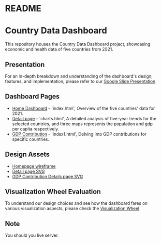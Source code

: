 # README
# Country Data Dashboard

This repository houses the Country Data Dashboard project, showcasing economic and health data of five countries from 2021.

## Presentation

For an in-depth breakdown and understanding of the dashboard's design, features, and implementation, please refer to our [Google Slide Presentation](https://docs.google.com/presentation/d/15UbG51FHrWRbRcCX7fb7PgNEJVGdwCS39OMSD_J8uKI/edit?usp=sharing).

## Dashboard Pages

- [Home Dashboard](./index.html) - 'index.html', Overview of the five countries' data for 2021.
- [Detail page](./charts.html) - 'charts.html', A detailed analysis of five-year trends for the selected countries, and three maps represents the population and gdp per capita respectively.
- [GDP Contribution](./index1.html) - 'index1.html', Delving into GDP contributions for specific countries.

## Design Assets

- [Homepage wireframe](./wireframe_homepage_hw9.svg)
- [Detail page SVG](./wireframe_detailpage1_hw9.svg)
- [GDP Contribution Details page SVG](./wireframe_detailpage2_hw9.svg)

## Visualization Wheel Evaluation

To understand our design choices and see how the dashboard fares on various visualization aspects, please check the [Visualization Wheel](./visualization_wheel_hw9.svg).

## Note

You should you live server.